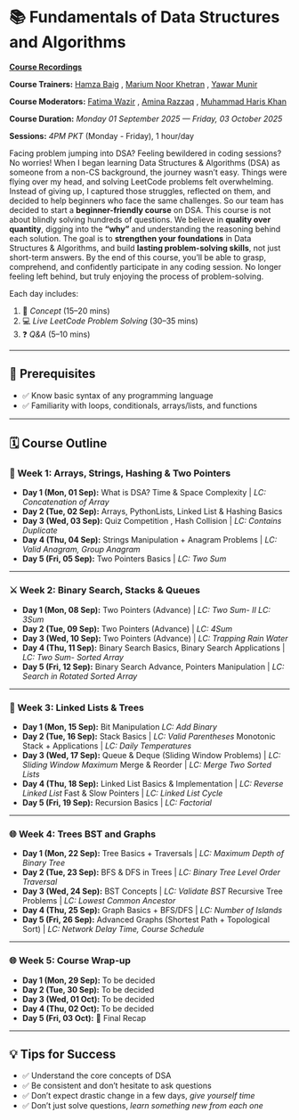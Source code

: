 # 📚 Fundamentals of Data Structures and Algorithms

**[Course Recordings](https://github.com/hamzabeig/Data-Structures-and-Algorithms-Course/blob/main/Class%20recordings.md)**

**Course Trainers:** [Hamza Baig](https://www.linkedin.com/in/hbhamzabaig/) , [Marium Noor Khetran](https://www.linkedin.com/in/mariumnoorkhetran/) , [Yawar Munir](https://www.linkedin.com/in/yawar363/)

**Course Moderators:** [Fatima Wazir](https://www.linkedin.com/in/fatima-3ba3b136a/) , [Amina Razzaq](https://www.linkedin.com/in/amina-razzaq-65960429b/) , [Muhammad Haris Khan](https://www.linkedin.com/in/muhammad-haris-khan18/)

**Course Duration:** *Monday 01 September 2025 — Friday, 03 October 2025*  

**Sessions:** *4PM PKT* (Monday - Friday), 1 hour/day  

Facing problem jumping into DSA? Feeling bewildered in coding sessions? No worries! 
When I began learning Data Structures & Algorithms (DSA) as someone from a non-CS background, the journey wasn’t easy. Things were flying over my head, and solving LeetCode problems felt overwhelming. Instead of giving up, I captured those struggles, reflected on them, and decided to help beginners who face the same challenges. So our team has decided to start a **beginner-friendly course** on DSA. This course is not about blindly solving hundreds of questions. We believe in **quality over quantity**, digging into the **“why”** and understanding the reasoning behind each solution. The goal is to  **strengthen your foundations** in Data Structures & Algorithms, and build **lasting problem-solving skills**, not just short-term answers. By the end of this course, you’ll be able to grasp, comprehend, and confidently participate in any coding session. No longer feeling left behind, but truly enjoying the process of problem-solving.

Each day includes:  
1. 📖 *Concept* (15–20 mins)  
2. 💻 *Live LeetCode Problem Solving* (30–35 mins)  
3. ❓ *Q&A* (5–10 mins)  

---

## 📌 Prerequisites
- ✅ Know basic syntax of any programming language  
- ✅ Familiarity with loops, conditionals, arrays/lists, and functions  

---

## 🗓 Course Outline  

### 🧠 Week 1: Arrays, Strings, Hashing & Two Pointers  
- **Day 1 (Mon, 01 Sep):** What is DSA? Time & Space Complexity  | *LC: Concatenation of Array*  
- **Day 2 (Tue, 02 Sep):** Arrays, PythonLists, Linked List & Hashing Basics  
- **Day 3 (Wed, 03 Sep):** Quiz Competition , Hash Collision | *LC: Contains Duplicate*  
- **Day 4 (Thu, 04 Sep):** Strings Manipulation + Anagram Problems | *LC: Valid Anagram, Group Anagram*  
- **Day 5 (Fri, 05 Sep):** Two Pointers Basics | *LC: Two Sum*  

---

### ⚔️ Week 2: Binary Search, Stacks & Queues  
- **Day 1 (Mon, 08 Sep):** Two Pointers (Advance) | *LC: Two Sum- II* *LC: 3Sum*  
- **Day 2 (Tue, 09 Sep):** Two Pointers (Advance) | *LC: 4Sum*
- **Day 3 (Wed, 10 Sep):** Two Pointers (Advance) | *LC: Trapping Rain Water*
- **Day 4 (Thu, 11 Sep):** Binary Search Basics, Binary Search Applications | *LC: Two Sum- Sorted Array*  
- **Day 5 (Fri, 12 Sep):** Binary Search Advance, Pointers Manipulation | *LC: Search in Rotated Sorted Array*  

---

### 🔗 Week 3: Linked Lists & Trees  
- **Day 1 (Mon, 15 Sep):** Bit Manipulation *LC: Add Binary*  
- **Day 2 (Tue, 16 Sep):** Stack Basics | *LC: Valid Parentheses* Monotonic Stack + Applications | *LC: Daily Temperatures*   
- **Day 3 (Wed, 17 Sep):** Queue & Deque (Sliding Window Problems) | *LC: Sliding Window Maximum*  Merge & Reorder | *LC: Merge Two Sorted Lists*  
- **Day 4 (Thu, 18 Sep):** Linked List Basics & Implementation | *LC: Reverse Linked List* Fast & Slow Pointers | *LC: Linked List Cycle*
- **Day 5 (Fri, 19 Sep):** Recursion Basics |  *LC: Factorial*

---

### 🌐 Week 4: Trees BST and Graphs
- **Day 1 (Mon, 22 Sep):** Tree Basics + Traversals | *LC: Maximum Depth of Binary Tree*    
- **Day 2 (Tue, 23 Sep):** BFS & DFS in Trees | *LC: Binary Tree Level Order Traversal*  
- **Day 3 (Wed, 24 Sep):** BST Concepts | *LC: Validate BST*   Recursive Tree Problems | *LC: Lowest Common Ancestor*  
- **Day 4 (Thu, 25 Sep):** Graph Basics + BFS/DFS | *LC: Number of Islands*   
- **Day 5 (Fri, 26 Sep):** Advanced Graphs (Shortest Path + Topological Sort) | *LC: Network Delay Time, Course Schedule* 

---
### 🌐 Week 5: Course Wrap-up
- **Day 1 (Mon, 29 Sep):**   To be decided
- **Day 2 (Tue, 30 Sep):**   To be decided
- **Day 3 (Wed, 01 Oct):**   To be decided
- **Day 4 (Thu, 02 Oct):**   To be decided
- **Day 5 (Fri, 03 Oct):** 🎉 Final Recap

---
## 💡 Tips for Success  
- ✅ Understand the core concepts of DSA  
- ✅ Be consistent and don’t hesitate to ask questions  
- ✅ Don’t expect drastic change in a few days, *give yourself time*  
- ✅ Don’t just solve questions, *learn something new from each one*  
